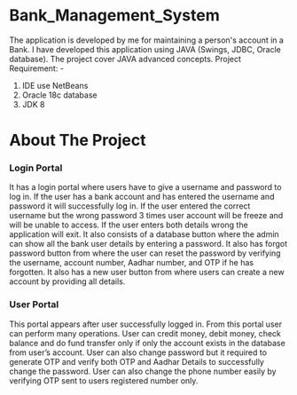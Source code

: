 # Bank_Management_System
The application is developed by me for maintaining a person's account in a Bank. I have developed this application using JAVA (Swings, JDBC, Oracle database). The project cover JAVA advanced concepts.
Project Requirement: -
1) IDE use NetBeans
2) Oracle 18c database
3) JDK 8

<h1>About The Project</h1>

<h3>Login Portal</h3>
It has a login portal where users have to give a username and password to log in. If the user has a bank account and has entered the username and password it will successfully log in. If the user entered the correct username but the wrong password 3 times user account will be freeze and will be unable to access. If the user enters both details wrong the application will exit. It also consists of a database button where the admin can show all the bank user details by entering a password. It also has forgot password button from where the user can reset the password by verifying the username, account number, Aadhar number, and OTP if he has forgotten. It also has a new user button from where users can create a new account by providing all details.
<h3>User Portal</h3>
This portal appears after user successfully logged in. From this portal user can perform many operations. User can credit money, debit money, check balance and do fund transfer only if only the account exists in the database from user’s account. User can also change password but it required to generate OTP and verify both OTP and Aadhar Details to successfully change the password. User can also change the phone number easily by verifying OTP sent to users registered number only.
